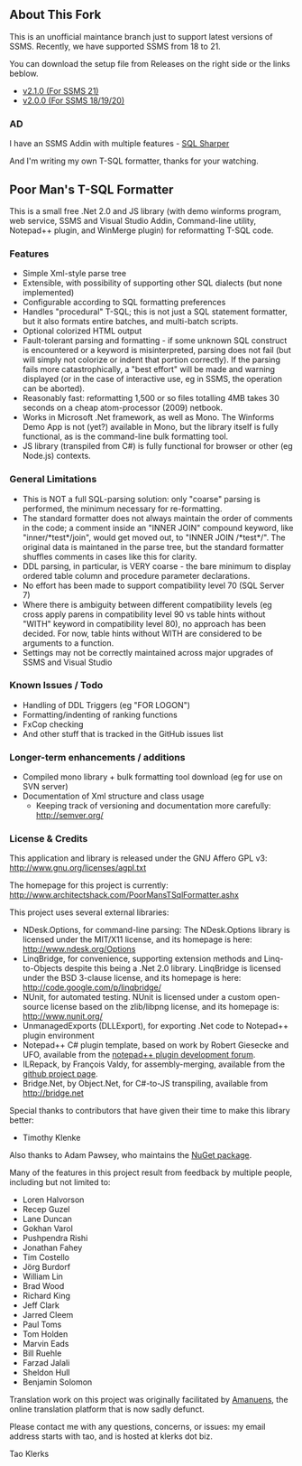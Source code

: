 ﻿## About This Fork
This is an unofficial maintance branch just to support latest versions of SSMS.
Recently, we have supported SSMS from 18 to 21.

You can download the setup file from Releases on the right side or the links beblow.

* [v2.1.0 (For SSMS 21)](https://github.com/sqlsharper/PoorMansTSqlFormatter/releases/download/SSMS21/PoorMansTSqlFormatterSSMSPackage.zip)
* [v2.0.0 (For SSMS 18/19/20)](https://github.com/sqlsharper/PoorMansTSqlFormatter/releases/download/SSMS20/PoorMansTSqlFormatterSSMSPackage20.Setup.msi)


### AD
I have an SSMS Addin with multiple features - [SQL Sharper](https://sqlsharper.com/?git)

And I'm writing my own T-SQL formatter, thanks for your watching.

## Poor Man's T-SQL Formatter

This is a small free .Net 2.0 and JS library (with demo winforms program, web service,
SSMS and Visual Studio Addin, Command-line utility, Notepad++ plugin, and WinMerge 
plugin) for reformatting T-SQL code.



### Features

* Simple Xml-style parse tree
* Extensible, with possibility of supporting other SQL dialects (but none implemented)
* Configurable according to SQL formatting preferences
* Handles "procedural" T-SQL; this is not just a SQL statement formatter, but it also 
    formats entire batches, and multi-batch scripts.
* Optional colorized HTML output
* Fault-tolerant parsing and formatting - if some unknown SQL construct is encountered
    or a keyword is misinterpreted, parsing does not fail (but will simply not colorize
    or indent that portion correctly). If the parsing fails more catastrophically, a 
    "best effort" will be made and warning displayed (or in the case of interactive 
    use, eg in SSMS, the operation can be aborted).
* Reasonably fast: reformatting 1,500 or so files totalling 4MB takes 30 seconds on a 
    cheap atom-processor (2009) netbook.
* Works in Microsoft .Net framework, as well as Mono. The Winforms Demo App is not (yet?)
    available in Mono, but the library itself is fully functional, as is the command-line
    bulk formatting tool.
* JS library (transpiled from C#) is fully functional for browser or other (eg Node.js) 
    contexts.


### General Limitations

* This is NOT a full SQL-parsing solution: only "coarse" parsing is performed, the 
    minimum necessary for re-formatting.
* The standard formatter does not always maintain the order of comments in the code;
    a comment inside an "INNER JOIN" compound keyword, like "inner/\*test\*/join", would
    get moved out, to "INNER JOIN /\*test\*/". The original data is maintaned in the 
    parse tree, but the standard formatter shuffles comments in cases like this for 
    clarity.
* DDL parsing, in particular, is VERY coarse - the bare minimum to display ordered table 
    column and procedure parameter declarations.
* No effort has been made to support compatibility level 70 (SQL Server 7)
* Where there is ambiguity between different compatibility levels (eg cross apply 
    parens in compatibility level 90 vs table hints without "WITH" keyword in 
    compatibility level 80), no approach has been decided. For now, table hints 
    without WITH are considered to be arguments to a function.
* Settings may not be correctly maintained across major upgrades of SSMS and Visual Studio
 
### Known Issues / Todo

* Handling of DDL Triggers (eg "FOR LOGON")
* Formatting/indenting of ranking functions 
* FxCop checking
* And other stuff that is tracked in the GitHub issues list


### Longer-term enhancements / additions

* Compiled mono library + bulk formatting tool download (eg for use on SVN server)
* Documentation of Xml structure and class usage
    * Keeping track of versioning and documentation more carefully: http://semver.org/

### License & Credits

This application and library is released under the GNU Affero GPL v3: 
http://www.gnu.org/licenses/agpl.txt

The homepage for this project is currently: 
http://www.architectshack.com/PoorMansTSqlFormatter.ashx

This project uses several external libraries:

* NDesk.Options, for command-line parsing: The NDesk.Options library is licensed under 
    the MIT/X11 license, and its homepage is here: http://www.ndesk.org/Options
* LinqBridge, for convenience, supporting extension methods and Linq-to-Objects 
    despite this being a .Net 2.0 library. LinqBridge is licensed under the BSD 3-clause 
    license, and its homepage is here: http://code.google.com/p/linqbridge/
* NUnit, for automated testing. NUnit is licensed under a custom open-source license
    based on the zlib/libpng license, and its homepage is: http://www.nunit.org/
* UnmanagedExports (DLLExport), for exporting .Net code to Notepad++ plugin environment
* Notepad++ C# plugin template, based on work by Robert Giesecke and UFO, 
    available from the [notepad++ plugin development forum](https://sourceforge.net/projects/notepad-plus/forums/forum/482781).
* ILRepack, by François Valdy, for assembly-merging, available from the [github project page](https://github.com/gluck/il-repack).
* Bridge.Net, by Object.Net, for C#-to-JS transpiling, available from http://bridge.net

Special thanks to contributors that have given their time to make this library better:

* Timothy Klenke

Also thanks to Adam Pawsey, who maintains the [NuGet package](http://nuget.org/packages/PoorMansTSQLFormatter/).

Many of the features in this project result from feedback by multiple people, including
but not limited to:

* Loren Halvorson
* Recep Guzel
* Lane Duncan
* Gokhan Varol
* Pushpendra Rishi
* Jonathan Fahey
* Tim Costello
* Jörg Burdorf
* William Lin
* Brad Wood
* Richard King
* Jeff Clark
* Jarred Cleem
* Paul Toms
* Tom Holden
* Marvin Eads
* Bill Ruehle
* Farzad Jalali
* Sheldon Hull
* Benjamin Solomon


Translation work on this project was originally facilitated by [Amanuens](http://amanuens.com/), the online translation platform that is now sadly defunct.

Please contact me with any questions, concerns, or issues: my email address starts
with tao, and is hosted at klerks dot biz.

Tao Klerks

